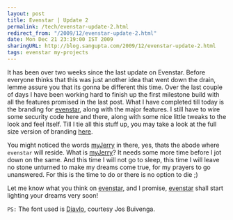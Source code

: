 ```yaml
---
layout: post
title: Evenstar | Update 2
permalink: /tech/evenstar-update-2.html
redirect_from: "/2009/12/evenstar-update-2.html"
date: Mon Dec 21 23:19:00 IST 2009
sharingURL: http://blog.sangupta.com/2009/12/evenstar-update-2.html
tags: evenstar my-projects
---
```


It has been over two weeks since the last update on Evenstar. Before everyone 
thinks that this was just another idea that went down the drain, lemme assure 
you that its gonna be different this time. Over the last couple of days I have 
been working hard to finish up the first milestone build with all the features 
promised in the last post. What I have completed till today is the branding for 
<a href="http://myjerry.org/evenstar.html">evenstar</a>, along with the major 
features. I still have to wire some security code here and there, along with 
some nice little tweaks to the look and feel itself. Till I tie all this stuff 
up, you may take a look at the full size version of branding 
<a href="http://myjerry.org/evenstar.html">here</a>.

You might noticed the words 
<a href="http://myjerry.org">myJerry</a></b> in there, yes, thats the abode where 
`evenstar` will reside. What is 
<a href="http://myjerry.org">myJerry</a>? It needs some more time before I jot 
down on the same. And this time I will not go to sleep, this time I will leave 
no stone unturned to make my dreams come true, for my prayers to go unanswered. 
For this is the time to do or there is no option to die ;)

Let me know what you think on 
<a href="http://myjerry.org/evenstar.html">evenstar</a>, and I promise, 
<a href="http://myjerry.org/evenstar.html">evenstar</a> shall start lighting your
dreams very soon!

`PS:` The font used is <a href="http://www.josbuivenga.demon.nl/diavlo.html">Diavlo</a>, courtesy Jos Buivenga.
